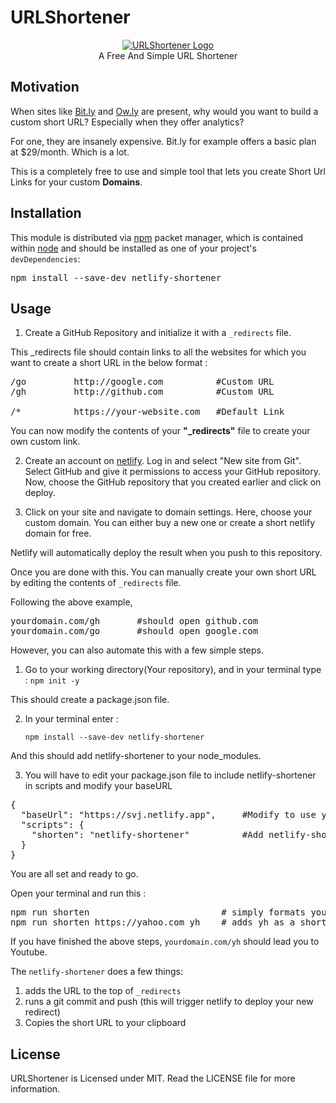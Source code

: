 # URLShortener

<p align="center">
    <a href="https://github.com/1StranGe/URLShortener"><img src="https://i.ibb.co/8zPJpX8/Logo-removebg-preview.png" alt="URLShortener Logo" border="0"></a>
    <br>A Free And Simple URL Shortener
</p>

## Motivation

When sites like <a href="https://bitly.com/">Bit.ly</a> and <a href="https://hootsuite.com/pages/owly">Ow.ly</a> are present, why would you want to build a custom short URL? Especially when they offer analytics?

For one, they are insanely expensive. Bit.ly for example offers a basic plan at $29/month. Which is a lot.

This is a completely free to use and simple tool that lets you create Short Url Links for your custom **Domains**.

## Installation

This module is distributed via <a href="https://www.npmjs.com/">npm</a> packet manager, which is contained within <a href="https://nodejs.org/en/">node</a> and should be installed as one of your project's `devDependencies`:

<pre>
npm install --save-dev netlify-shortener
</pre>

## Usage

1. Create a GitHub Repository and initialize it with a `_redirects` file.

  This _redirects file should contain links to all the websites for which you want to create a short URL in the below format : 

<pre>
/go         http://google.com          #Custom URL
/gh         http://github.com          #Custom URL

/*          https://your-website.com   #Default Link
</pre>

You can now modify the contents of your **"_redirects"** file to create your own custom link.

2. Create an account on <a href="https://www.netlify.com/">netlify</a>. Log in and select "New site from Git". Select GitHub and give it permissions to access your GitHub repository. Now, choose the GitHub repository that you created earlier and click on deploy. 

3. Click on your site and navigate to domain settings. Here, choose your custom domain. You can either buy a new one or create a short netlify domain for free.

Netlify will automatically deploy the result when you push to this repository.

Once you are done with this. You can manually create your own short URL by editing the contents of `_redirects` file.

Following the above example, 
<pre>
yourdomain.com/gh       #should open github.com
yourdomain.com/go       #should open google.com
</pre>

However, you can also automate this with a few simple steps.

1. Go to your working directory(Your repository), and in your terminal type : `npm init -y`

This should create a package.json file.

2. In your terminal enter :

    `npm install --save-dev netlify-shortener`

And this should add netlify-shortener to your node_modules.

3. You will have to edit your package.json file to include netlify-shortener in scripts and modify your baseURL

<pre>
{
  "baseUrl": "https://svj.netlify.app",     #Modify to use your custom address.
  "scripts": {
    "shorten": "netlify-shortener"          #Add netlify-shortener to scripts.
  }
}
</pre>

You are all set and ready to go.

Open your terminal and run this :

<pre>
npm run shorten                         # simply formats your _redirects file
npm run shorten https://yahoo.com yh    # adds yh as a short URL for you. 
</pre>

If you have finished the above steps, `yourdomain.com/yh` should lead you to Youtube.

The `netlify-shortener` does a few things:

1. adds the URL to the top of `_redirects`
2. runs a git commit and push (this will trigger netlify to deploy your new redirect)
3. Copies the short URL to your clipboard

## License 

URLShortener is Licensed under MIT. Read the LICENSE file for more information.



